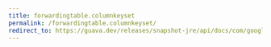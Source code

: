 ```yaml
---
title: forwardingtable.columnkeyset
permalink: /forwardingtable.columnkeyset/
redirect_to: https://guava.dev/releases/snapshot-jre/api/docs/com/google/common/collect/ForwardingTable.html#columnKeySet--
---
```

